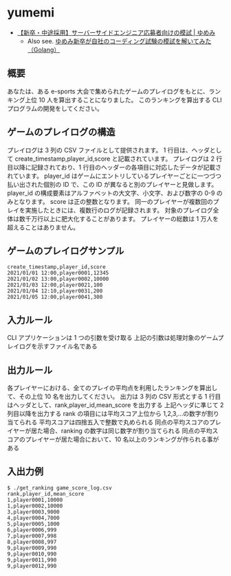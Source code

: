 # yumemi

- [【新卒・中途採用】サーバーサイドエンジニア応募者向けの模試 \| ゆめみ](https://www.yumemi.co.jp/serverside_recruit)
  - Also see. [ゆめみ新卒が自社のコーディング試験の模試を解いてみた（Golang）](https://zenn.dev/foolishell/articles/589536ec741ddd)

## 概要

あなたは、ある e-sports 大会で集められたゲームのプレイログをもとに、ランキング上位 10 人を算出することになりました。
このランキングを算出する CLI プログラムの開発をしてください。

## ゲームのプレイログの構造

プレイログは 3 列の CSV ファイルとして提供されます。
1 行目は、ヘッダとして create_timestamp,player_id,score と記載されています。
プレイログは 2 行目以降に記録されており、1 行目のヘッダーの各項目に対応したデータが記載されています。
player_id はゲームにエントリしているプレイヤーごとに一つづつ払い出された個別の ID で、この ID が異なると別のプレイヤーと見做します。
player_id の構成要素はアルファベットの大文字、小文字、および数字の 0-9 のみとなります。
score は正の整数となります。
同一のプレイヤーが複数回のプレイを実施したときには、複数行のログが記録されます。
対象のプレイログ全体は数千万行以上に肥大化することがあります。
プレイヤーの総数は 1 万人を超えることはありません。

## ゲームのプレイログサンプル

```
create_timestamp,player_id,score
2021/01/01 12:00,player0001,12345
2021/01/02 13:00,player0002,10000
2021/01/03 12:00,player0021,100
2021/01/04 12:10,player0031,200
2021/01/05 12:00,player0041,300
```

## 入力ルール

CLI アプリケーションは 1 つの引数を受け取る
上記の引数は処理対象のゲームプレイログを示すファイル名である

## 出力ルール

各プレイヤーにおける、全てのプレイの平均点を利用したランキングを算出して、その上位 10 名を出力してください。
出力は 3 列の CSV 形式とする
1 行目はヘッダとして、rank,player_id,mean_score を出力する
上記ヘッダに準じて 2 列目以降を出力する
rank の項目には平均スコア上位から 1,2,3,…の数字が割り当てられる
平均スコアは四捨五入で整数で丸められる
同点の平均スコアのプレイヤーが居た場合、ranking の数字は同じ数字が割り当てられる
同点の平均スコアのプレイヤーが居た場合において、10 名以上のランキングが作られる事がある

## 入出力例

```
$ ./get_ranking game_score_log.csv
rank,player_id,mean_score
1,player0001,10000
1,player0002,10000
3,player0003,9000
4,player0004,7000
5,player0005,1000
6,player0006,999
7,player0007,998
8,player0008,997
9,player0009,990
9,player0010,990
9,player0011,990
9,player0012,990
```
